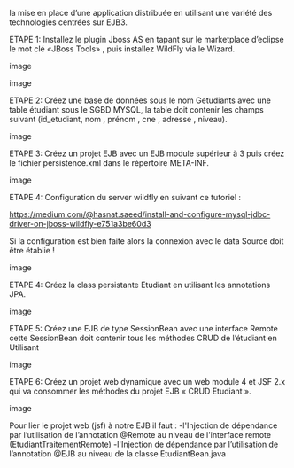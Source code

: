 la mise en place d’une application distribuée en utilisant une variété des technologies centrées sur EJB3.

ETAPE 1: Installez le plugin Jboss AS en tapant sur le marketplace d’eclipse le mot clé «JBoss Tools» , puis installez WildFly via le Wizard.

image

image

ETAPE 2: Créez une base de données sous le nom Getudiants avec une table étudiant sous le SGBD MYSQL, la table doit contenir les champs suivant (id_etudiant, nom , prénom , cne , adresse , niveau).

image

ETAPE 3: Créez un projet EJB avec un EJB module supérieur à 3 puis créez le fichier persistence.xml dans le répertoire META-INF.

image

ETAPE 4: Configuration du server wildfly en suivant ce tutoriel :

https://medium.com/@hasnat.saeed/install-and-configure-mysql-jdbc-driver-on-jboss-wildfly-e751a3be60d3

Si la configuration est bien faite alors la connexion avec le data Source doit être établie !

image

ETAPE 4: Créez la class persistante Etudiant en utilisant les annotations JPA.

image

ETAPE 5: Créez une EJB de type SessionBean avec une interface Remote cette SessionBean doit contenir tous les méthodes CRUD de l’étudiant en Utilisant

image

ETAPE 6: Créez un projet web dynamique avec un web module 4 et JSF 2.x qui va consommer les méthodes du projet EJB « CRUD Etudiant ».

image

Pour lier le projet web (jsf) à notre EJB il faut : -l'Injection de dépendance par l’utilisation de l’annotation @Remote au niveau de l'interface remote (EtudiantTraitementRemote) -l'Injection de dépendance par l’utilisation de l’annotation @EJB au niveau de la classe EtudiantBean.java
